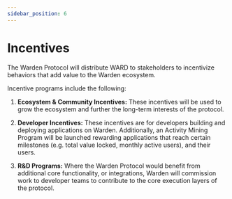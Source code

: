 ```yaml
---
sidebar_position: 6
---
```


# Incentives

The Warden Protocol will distribute WARD to stakeholders to incentivize behaviors that add value to the Warden ecosystem.

Incentive programs include the following:

1. **Ecosystem & Community Incentives:** These incentives will be used to grow the ecosystem and further the long-term interests of the protocol.

2. **Developer Incentives:** These incentives are for developers building and deploying applications on Warden. Additionally, an Activity Mining Program will be launched rewarding applications that reach certain milestones (e.g. total value locked, monthly active users), and their users.

3. **R&D Programs:** Where the Warden Protocol would benefit from additional core functionality, or integrations, Warden will commission work to developer teams to contribute to the core execution layers of the protocol.